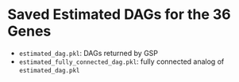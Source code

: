 # Saved Estimated DAGs for the 36 Genes
- `estimated_dag.pkl`: DAGs returned by GSP
- `estimated_fully_connected_dag.pkl`: fully connected analog of `estimated_dag.pkl`
